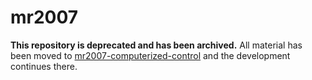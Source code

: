 # mr2007

**This repository is deprecated and has been archived.** All material has been moved to [mr2007-computerized-control](https://github.com/kjartan-at-tec/mr2007-computerized-control) and the development continues there.
